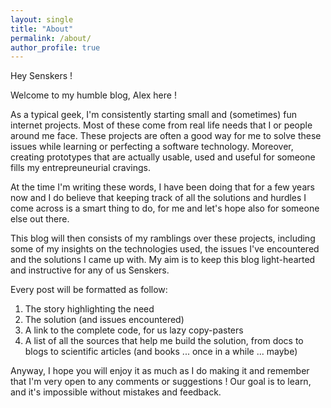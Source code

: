 ```yaml
---
layout: single
title: "About"
permalink: /about/
author_profile: true
---
```

Hey Senskers !

Welcome to my humble blog, Alex here !

As a typical geek, I'm consistently starting small and (sometimes) fun internet projects. Most of 
these come from real life needs that I or people around me face. These projects are often a good way 
for me to solve these issues while learning or perfecting a software technology. Moreover, creating 
prototypes that are actually usable, used and useful for someone fills my entrepreuneurial cravings.

At the time I'm writing these words, I have been doing that for a few years now and I do believe
that keeping track of all the solutions and hurdles I come across is a smart thing to do, for me and
let's hope also for someone else out there.

This blog will then consists of my ramblings over these projects, including some of my insights on 
the technologies used, the issues I've encountered and the solutions I came up with. My aim is to 
keep this blog light-hearted and instructive for any of us Senskers.

Every post will be formatted as follow:
 1. The story highlighting the need
 2. The solution (and issues encountered)
 3. A link to the complete code, for us lazy copy-pasters
 4. A list of all the sources that help me build the solution, from docs to blogs to scientific articles (and books ... once in a while ... maybe)
 
Anyway, I hope you will enjoy it as much as I do making it and remember that I'm very open to any
comments or suggestions ! Our goal is to learn, and it's impossible without mistakes and feedback.
